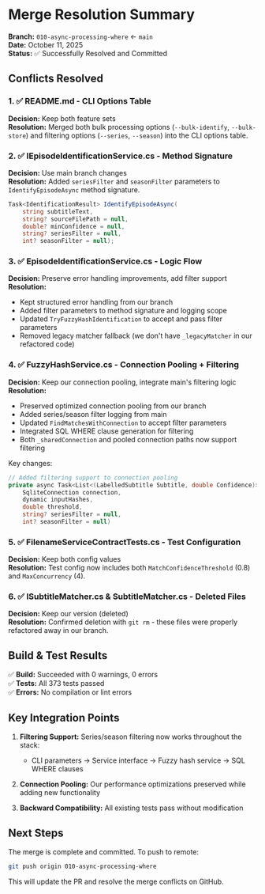# Merge Resolution Summary

**Branch:** `010-async-processing-where` ← `main`  
**Date:** October 11, 2025  
**Status:** ✅ Successfully Resolved and Committed

## Conflicts Resolved

### 1. ✅ README.md - CLI Options Table

**Decision:** Keep both feature sets  
**Resolution:** Merged both bulk processing options (`--bulk-identify`, `--bulk-store`) and filtering options (`--series`, `--season`) into the CLI options table.

### 2. ✅ IEpisodeIdentificationService.cs - Method Signature

**Decision:** Use main branch changes  
**Resolution:** Added `seriesFilter` and `seasonFilter` parameters to `IdentifyEpisodeAsync` method signature.

```csharp
Task<IdentificationResult> IdentifyEpisodeAsync(
    string subtitleText, 
    string? sourceFilePath = null, 
    double? minConfidence = null, 
    string? seriesFilter = null, 
    int? seasonFilter = null);
```

### 3. ✅ EpisodeIdentificationService.cs - Logic Flow

**Decision:** Preserve error handling improvements, add filter support  
**Resolution:**

- Kept structured error handling from our branch
- Added filter parameters to method signature and logging scope
- Updated `TryFuzzyHashIdentification` to accept and pass filter parameters
- Removed legacy matcher fallback (we don't have `_legacyMatcher` in our refactored code)

### 4. ✅ FuzzyHashService.cs - Connection Pooling + Filtering

**Decision:** Keep our connection pooling, integrate main's filtering logic  
**Resolution:**

- Preserved optimized connection pooling from our branch
- Added series/season filter logging from main
- Updated `FindMatchesWithConnection` to accept filter parameters
- Integrated SQL WHERE clause generation for filtering
- Both `_sharedConnection` and pooled connection paths now support filtering

Key changes:

```csharp
// Added filtering support to connection pooling
private async Task<List<(LabelledSubtitle Subtitle, double Confidence)>> FindMatchesWithConnection(
    SqliteConnection connection,
    dynamic inputHashes,
    double threshold,
    string? seriesFilter = null,
    int? seasonFilter = null)
```

### 5. ✅ FilenameServiceContractTests.cs - Test Configuration

**Decision:** Keep both config values  
**Resolution:** Test config now includes both `MatchConfidenceThreshold` (0.8) and `MaxConcurrency` (4).

### 6. ✅ ISubtitleMatcher.cs & SubtitleMatcher.cs - Deleted Files

**Decision:** Keep our version (deleted)  
**Resolution:** Confirmed deletion with `git rm` - these files were properly refactored away in our branch.

## Build & Test Results

✅ **Build:** Succeeded with 0 warnings, 0 errors  
✅ **Tests:** All 373 tests passed  
✅ **Errors:** No compilation or lint errors

## Key Integration Points

1. **Filtering Support:** Series/season filtering now works throughout the stack:
   - CLI parameters → Service interface → Fuzzy hash service → SQL WHERE clauses

2. **Connection Pooling:** Our performance optimizations preserved while adding new functionality

3. **Backward Compatibility:** All existing tests pass without modification

## Next Steps

The merge is complete and committed. To push to remote:

```bash
git push origin 010-async-processing-where
```

This will update the PR and resolve the merge conflicts on GitHub.
